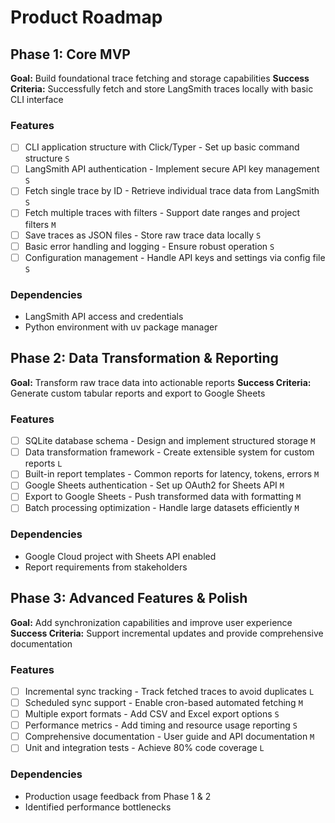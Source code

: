 # Product Roadmap

## Phase 1: Core MVP

**Goal:** Build foundational trace fetching and storage capabilities
**Success Criteria:** Successfully fetch and store LangSmith traces locally with basic CLI interface

### Features

- [ ] CLI application structure with Click/Typer - Set up basic command structure `S`
- [ ] LangSmith API authentication - Implement secure API key management `S`
- [ ] Fetch single trace by ID - Retrieve individual trace data from LangSmith `S`
- [ ] Fetch multiple traces with filters - Support date ranges and project filters `M`
- [ ] Save traces as JSON files - Store raw trace data locally `S`
- [ ] Basic error handling and logging - Ensure robust operation `S`
- [ ] Configuration management - Handle API keys and settings via config file `S`

### Dependencies

- LangSmith API access and credentials
- Python environment with uv package manager

## Phase 2: Data Transformation & Reporting

**Goal:** Transform raw trace data into actionable reports
**Success Criteria:** Generate custom tabular reports and export to Google Sheets

### Features

- [ ] SQLite database schema - Design and implement structured storage `M`
- [ ] Data transformation framework - Create extensible system for custom reports `L`
- [ ] Built-in report templates - Common reports for latency, tokens, errors `M`
- [ ] Google Sheets authentication - Set up OAuth2 for Sheets API `M`
- [ ] Export to Google Sheets - Push transformed data with formatting `M`
- [ ] Batch processing optimization - Handle large datasets efficiently `M`

### Dependencies

- Google Cloud project with Sheets API enabled
- Report requirements from stakeholders

## Phase 3: Advanced Features & Polish

**Goal:** Add synchronization capabilities and improve user experience
**Success Criteria:** Support incremental updates and provide comprehensive documentation

### Features

- [ ] Incremental sync tracking - Track fetched traces to avoid duplicates `L`
- [ ] Scheduled sync support - Enable cron-based automated fetching `M`
- [ ] Multiple export formats - Add CSV and Excel export options `S`
- [ ] Performance metrics - Add timing and resource usage reporting `S`
- [ ] Comprehensive documentation - User guide and API documentation `M`
- [ ] Unit and integration tests - Achieve 80% code coverage `L`

### Dependencies

- Production usage feedback from Phase 1 & 2
- Identified performance bottlenecks